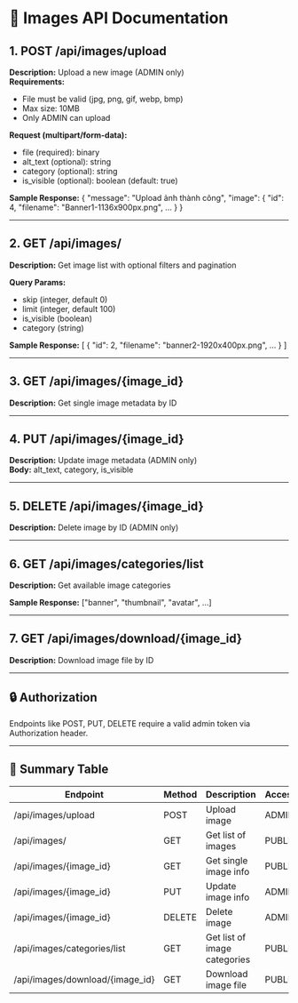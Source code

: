 # 📸 Images API Documentation

## 1. POST /api/images/upload
**Description:** Upload a new image (ADMIN only)  
**Requirements:**
- File must be valid (jpg, png, gif, webp, bmp)
- Max size: 10MB
- Only ADMIN can upload

**Request (multipart/form-data):**
- file (required): binary
- alt_text (optional): string
- category (optional): string
- is_visible (optional): boolean (default: true)

**Sample Response:**
{
  "message": "Upload ảnh thành công",
  "image": {
    "id": 4,
    "filename": "Banner1-1136x900px.png",
    ...
  }
}

---

## 2. GET /api/images/
**Description:** Get image list with optional filters and pagination

**Query Params:**
- skip (integer, default 0)
- limit (integer, default 100)
- is_visible (boolean)
- category (string)

**Sample Response:**
[
  {
    "id": 2,
    "filename": "banner2-1920x400px.png",
    ...
  }
]

---

## 3. GET /api/images/{image_id}
**Description:** Get single image metadata by ID

---

## 4. PUT /api/images/{image_id}
**Description:** Update image metadata (ADMIN only)  
**Body:** alt_text, category, is_visible

---

## 5. DELETE /api/images/{image_id}
**Description:** Delete image by ID (ADMIN only)

---

## 6. GET /api/images/categories/list
**Description:** Get available image categories

**Sample Response:**
["banner", "thumbnail", "avatar", ...]

---

## 7. GET /api/images/download/{image_id}
**Description:** Download image file by ID

---

## 🔒 Authorization
Endpoints like POST, PUT, DELETE require a valid admin token via Authorization header.

---

## 🔁 Summary Table

| Endpoint                            | Method | Description                        | Access  |
|-------------------------------------|--------|------------------------------------|---------|
| /api/images/upload                  | POST   | Upload image                       | ADMIN   |
| /api/images/                        | GET    | Get list of images                 | PUBLIC  |
| /api/images/{image_id}             | GET    | Get single image info              | PUBLIC  |
| /api/images/{image_id}             | PUT    | Update image info                  | ADMIN   |
| /api/images/{image_id}             | DELETE | Delete image                       | ADMIN   |
| /api/images/categories/list        | GET    | Get list of image categories       | PUBLIC  |
| /api/images/download/{image_id}    | GET    | Download image file                | PUBLIC  |